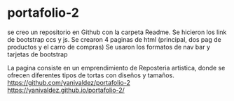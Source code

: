 # portafolio-2
se creo un repositorio en Github con la carpeta Readme.
Se hicieron los link de bootstrap ccs y js.
Se crearon 4 paginas de html (principal, dos pag de productos y el carro de compras)
Se usaron los formatos de nav bar y tarjetas de bootstrap

La pagina consiste en un emprendimiento de Reposteria artistica, donde se ofrecen diferentes tipos de tortas con diseños y tamaños.
https://github.com/yanivaldez/portafolio-2
https://yanivaldez.github.io/portafolio-2/
